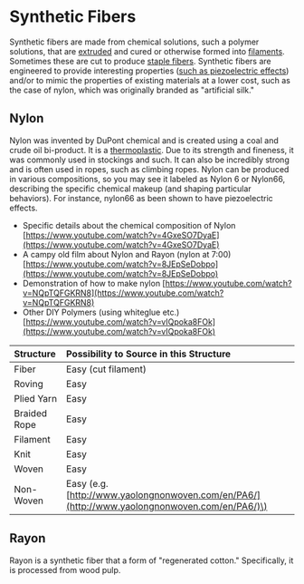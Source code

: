 # Synthetic Fibers

Synthetic fibers are made from chemical solutions, such a polymer solutions, that are [extruded](../process/extruding-3d-printing.md) and cured or otherwise formed into [filaments](../structure/filament.md). Sometimes these are cut to produce [staple fibers](../structure/staple-fiber.md). Synthetic fibers are engineered to provide interesting properties \([such as piezoelectric effects](https://www.intechopen.com/books/piezoelectricity-organic-and-inorganic-materials-and-applications/piezoelectric-melt-spun-textile-fibers-technological-overview)\) and/or to mimic the properties of existing materials at a lower cost, such as the case of nylon, which was originally branded as "artificial silk."

## Nylon 

Nylon was invented by DuPont chemical and is created using a coal and crude oil bi-product. It is a [thermoplastic](https://www.google.com/search?q=what+is+a+thermoplastic&oq=what+is+a+thermoplastic&aqs=chrome..69i57j0l7.3807j1j1&sourceid=chrome&ie=UTF-8). Due to its strength and fineness, it was commonly used in stockings and such. It can also be incredibly strong and is often used in ropes, such as climbing ropes. Nylon can be produced in various compositions, so you may see it labeled as Nylon 6 or Nylon66, describing the specific chemical makeup \(and shaping particular behaviors\). For instance, nylon66 as been shown to have piezoelectric effects. 

* Specific details about the chemical composition of Nylon [https://www.youtube.com/watch?v=4GxeSO7DyaE](https://www.youtube.com/watch?v=4GxeSO7DyaE)
* A campy old film about Nylon and Rayon \(nylon at 7:00\) [https://www.youtube.com/watch?v=8JEpSeDobpo](https://www.youtube.com/watch?v=8JEpSeDobpo)
* Demonstration of how to make nylon [https://www.youtube.com/watch?v=NQpTQFGKRN8](https://www.youtube.com/watch?v=NQpTQFGKRN8)
* Other DIY Polymers \(using whiteglue etc.\) [https://www.youtube.com/watch?v=vIQpoka8FOk](https://www.youtube.com/watch?v=vIQpoka8FOk)



| Structure | Possibility to Source in this Structure |
| :--- | :--- |
| Fiber | Easy \(cut filament\) |
| Roving | Easy |
| Plied Yarn | Easy  |
| Braided Rope | Easy  |
| Filament | Easy |
| Knit | Easy |
| Woven | Easy  |
| Non-Woven | Easy \(e.g. [http://www.yaolongnonwoven.com/en/PA6/](http://www.yaolongnonwoven.com/en/PA6/)\) |

## Rayon

Rayon is a synthetic fiber that a form of "regenerated cotton." Specifically, it is processed from wood pulp.  



